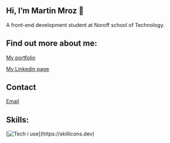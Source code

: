 ##  Hi, I’m Martin Mroz 👋
A front-end development student at Noroff school of Technology.  

## Find out more about me: 

  [My portfolio](https://reliable-quokka-7de969.netlify.app/)

  [My Linkedin page](https://www.google.com/url?sa=t&rct=j&q=&esrc=s&source=web&cd=&cad=rja&uact=8&ved=2ahUKEwjk04jXp4r4AhUZRfEDHQMbCSYQFnoECAcQAQ&url=https%3A%2F%2Fno.linkedin.com%2Fin%2Fmartin-mroz-28008121a&usg=AOvVaw1SSNET_dDG4MRj1uQ6PD__)

  ## Contact

  [Email](https://mamr@hotmail.no)

  ## Skills:
  
  [![Tech i use](https://skillicons.dev/icons?i=js,html,css,sass,bootstrap,codepen,github,netlify,ps,wordpress,vscode,)](https://skillicons.dev)



<!---
martinMr79/martinMr79 is a ✨ special ✨ repository because its `README.md` (this file) appears on your GitHub profile.
You can click the Preview link to take a look at your changes.
--->
